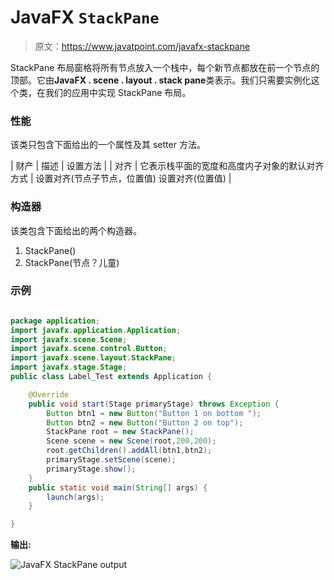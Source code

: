 # JavaFX `StackPane`

> 原文：<https://www.javatpoint.com/javafx-stackpane>

StackPane 布局窗格将所有节点放入一个栈中，每个新节点都放在前一个节点的顶部。它由**JavaFX . scene . layout . stack pane**类表示。我们只需要实例化这个类，在我们的应用中实现 StackPane 布局。

### 性能

该类只包含下面给出的一个属性及其 setter 方法。

| 财产 | 描述 | 设置方法 |
| 对齐 | 它表示栈平面的宽度和高度内子对象的默认对齐方式 | 设置对齐(节点子节点，位置值)
设置对齐(位置值) |

### 构造器

该类包含下面给出的两个构造器。

1.  StackPane()
2.  StackPane(节点？儿童)

### 示例

```java

package application;
import javafx.application.Application;
import javafx.scene.Scene;
import javafx.scene.control.Button;
import javafx.scene.layout.StackPane;
import javafx.stage.Stage;
public class Label_Test extends Application {

	@Override
	public void start(Stage primaryStage) throws Exception {
		Button btn1 = new Button("Button 1 on bottom ");
		Button btn2 = new Button("Button 2 on top");
		StackPane root = new StackPane();
		Scene scene = new Scene(root,200,200);
		root.getChildren().addAll(btn1,btn2);
		primaryStage.setScene(scene);
		primaryStage.show();
	}
	public static void main(String[] args) {
		launch(args);
	}

}

```

**输出:**

![JavaFX StackPane output](../img/6e3be86dd1dcb34fbc4359c2b2028fd5.png)